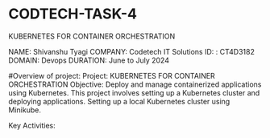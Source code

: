 # CODTECH-TASK-4
KUBERNETES FOR CONTAINER ORCHESTRATION

NAME: Shivanshu Tyagi 
COMPANY: Codetech IT Solutions 
ID: : CT4D3182 
DOMAIN: Devops 
DURATION: June to July 2024

#Overview of project: 
Project: KUBERNETES FOR CONTAINER ORCHESTRATION 
Objective: Deploy and manage containerized applications using Kubernetes. This project involves setting up a Kubernetes cluster and deploying applications. Setting up a local Kubernetes
cluster using Minikube.

Key Activities:
